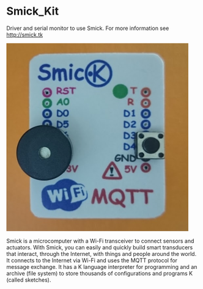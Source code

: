 # Smick_Kit
Driver and serial monitor to use Smick.
For more information see http://smick.tk

![alt text](https://github.com/infosmick/Smick_Kit/blob/master/Smick_github.PNG)

Smick is a microcomputer with a Wi-Fi transceiver to connect sensors and actuators. With Smick, you can easily and quickly build smart transducers that interact, through the Internet, with things and people around the world. It connects to the Internet via Wi-Fi and uses the MQTT protocol for message exchange. It has a K language interpreter for programming and an archive (file system) to store thousands of configurations and programs K (called sketches). 
